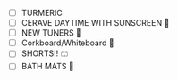- [ ] TURMERIC 
- [ ] CERAVE DAYTIME WITH SUNSCREEN 🧴
- [ ] NEW TUNERS 🎸
- [ ] Corkboard/Whiteboard 📌
- [ ] SHORTS!! 🩳
- [ ] BATH MATS 🛁
